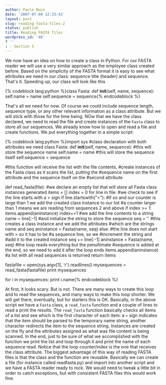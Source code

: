 ```yaml
---
author: Paulo Nuin
date: '2007-07-04 12:33:41'
layout: post
slug: reading-fasta-files-2
status: publish
title: Reading FASTA files
wordpress_id: '40'
? ''
: - Section 5
---
```


We now have an idea on how to create a class in Python. For our FASTA
reader we will use a very similar approach as the employee class created
before. Based on the simplicity of the FASTA format it is easy to see
what attributes we need in our class: sequence title (header) and
sequence. That's it. Speeding up, our class will look like this

{% codeblock lang:python %}class Fasta: 
    def __init__(self, name, sequence): 
        self.name = name 
        self.sequence = sequence{% endcodeblock %} 

That's
all we need for now. Of course we could include sequence length,
sequence type, or any other relevant information as a class attribute.
But we will stick with those for the time being. NOw that we have the
class declared, we need to read the file and create instances of the
`Fasta` class to store all our sequences. We already know how to open
and read a file and create functions. We put everything together in a
simple script: 

{% codeblock lang:python %}import sys 
#class declaration with both attributes we need 
class Fasta: 
    def __init__(self, name, sequence):
        #this will store the sequence name
        self.name = name 
        #this will store the sequence itself 
        self.sequence = sequence 

#this function will receive the list with the file contents,
#create instances of the Fasta class as it scans the list, putting the
#sequence name on the first attribute and the sequence itself on the
#second attribute 

def read_fasta(file):
    #we declare an empty list that will store all Fasta class instances generated 
    items = [] 
    index = 0 
    for line in file:
        #we check to see if the line starts with a > sign
        if line.startswith(">"): 
            #if so and our counter is large than 1 we add the created class instance to our list 
            #a counter larger than 1 means we are reading from sequences 2 and above 
            if index >= 1:
                 items.append(aninstance) 
                 index+=1 
            #we add the line contents to a string
            name = line[:-1] 
            #and initialize the string to store the sequence 
            seq = '' 
            #this creates a class instance and we add the attributes 
            #which are the strings name and seq 
            aninstance = Fasta(name, seq) 
       else: 
            #the line does not start with > so it has to be #a sequence line, so we
            #increment the string and \#add it to the created instance 
            seq += line[:-1] 
            aninstance = Fasta(name, seq) 
            #the loop reads everything but the penultimate
            #sequence is added at the end, so we need to add it after the loop ends 
       items.append(aninstance) 
       #a list with all read sequences is returned 
       return items 

fastafile = open(sys.argv[1], 'r').readlines() 
mysequences = read_fasta(fastafile)
print mysequences 

for i in mysequences: 
    print i.name{% endcodeblock %} 

At
first, it looks scary. But is not. There are many ways to create this
loop and to read the sequences, and many ways to make this loop shorter.
We will get there, eventually, but for starters this is OK. Basically,
in the above script we have a `Fasta` class, a `read_fasta` function and
a couple of lines to read a print the results. The `read_fasta` function
basically checks all items of a list and see which is the first
character of each item: a `>` sign indicates that the item should be
parsed to the temporary name string, another character redirects the
item to the sequence string. Instances are created on the fly and the
attributes assigned as what was file content is being scanned. In the
end, just to be sure of what we accomplished with the function we print
the list and loop through it and print the name of each sequence read.
Notice that the loop counter/index is the one that receives the class
attribute. The biggest advantage of this way of reading FASTA files is
that the class and the function are reusable. Basically we can create a
file (for instance called readfasta.py) and import into another script
and we have a FASTA reader ready to rock. We would need to tweak a
little bit in order to catch exceptions, but with consistent FASTA files
this would work fine.
